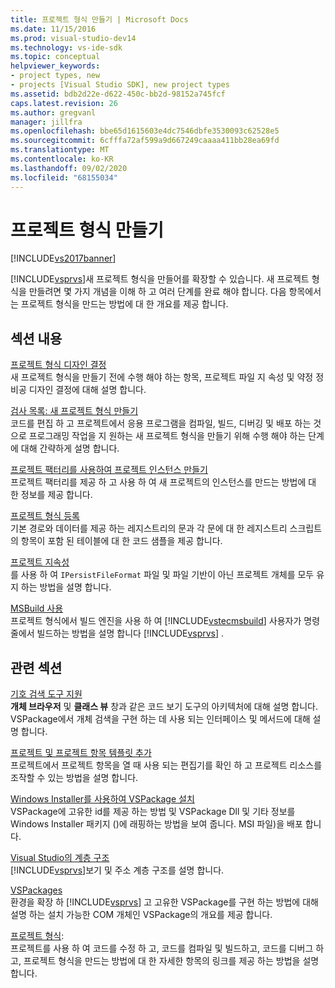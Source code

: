 ```yaml
---
title: 프로젝트 형식 만들기 | Microsoft Docs
ms.date: 11/15/2016
ms.prod: visual-studio-dev14
ms.technology: vs-ide-sdk
ms.topic: conceptual
helpviewer_keywords:
- project types, new
- projects [Visual Studio SDK], new project types
ms.assetid: bdb2d22e-d622-450c-bb2d-98152a745fcf
caps.latest.revision: 26
ms.author: gregvanl
manager: jillfra
ms.openlocfilehash: bbe65d1615603e4dc7546dbfe3530093c62528e5
ms.sourcegitcommit: 6cfffa72af599a9d667249caaaa411bb28ea69fd
ms.translationtype: MT
ms.contentlocale: ko-KR
ms.lasthandoff: 09/02/2020
ms.locfileid: "68155034"
---
```

# <a name="creating-project-types"></a>프로젝트 형식 만들기
[!INCLUDE[vs2017banner](../../includes/vs2017banner.md)]

[!INCLUDE[vsprvs](../../includes/vsprvs-md.md)]새 프로젝트 형식을 만들어를 확장할 수 있습니다. 새 프로젝트 형식을 만들려면 몇 가지 개념을 이해 하 고 여러 단계를 완료 해야 합니다. 다음 항목에서는 프로젝트 형식을 만드는 방법에 대 한 개요를 제공 합니다.  
  
## <a name="in-this-section"></a>섹션 내용  
 [프로젝트 형식 디자인 결정](../../extensibility/internals/project-type-design-decisions.md)  
 새 프로젝트 형식을 만들기 전에 수행 해야 하는 항목, 프로젝트 파일 지 속성 및 약정 정비공 디자인 결정에 대해 설명 합니다.  
  
 [검사 목록: 새 프로젝트 형식 만들기](../../extensibility/internals/checklist-creating-new-project-types.md)  
 코드를 편집 하 고 프로젝트에서 응용 프로그램을 컴파일, 빌드, 디버깅 및 배포 하는 것으로 프로그래밍 작업을 지 원하는 새 프로젝트 형식을 만들기 위해 수행 해야 하는 단계에 대해 간략하게 설명 합니다.  
  
 [프로젝트 팩터리를 사용하여 프로젝트 인스턴스 만들기](../../extensibility/internals/creating-project-instances-by-using-project-factories.md)  
 프로젝트 팩터리를 제공 하 고 사용 하 여 새 프로젝트의 인스턴스를 만드는 방법에 대 한 정보를 제공 합니다.  
  
 [프로젝트 형식 등록](../../extensibility/internals/registering-a-project-type.md)  
 기본 경로와 데이터를 제공 하는 레지스트리의 문과 각 문에 대 한 레지스트리 스크립트의 항목이 포함 된 테이블에 대 한 코드 샘플을 제공 합니다.  
  
 [프로젝트 지속성](../../extensibility/internals/project-persistence.md)  
 를 사용 하 여 `IPersistFileFormat` 파일 및 파일 기반이 아닌 프로젝트 개체를 모두 유지 하는 방법을 설명 합니다.  
  
 [MSBuild 사용](../../extensibility/internals/using-msbuild.md)  
 프로젝트 형식에서 빌드 엔진을 사용 하 여 [!INCLUDE[vstecmsbuild](../../includes/vstecmsbuild-md.md)] 사용자가 명령줄에서 빌드하는 방법을 설명 합니다 [!INCLUDE[vsprvs](../../includes/vsprvs-md.md)] .  
  
## <a name="related-sections"></a>관련 섹션  
 [기호 검색 도구 지원](../../extensibility/internals/supporting-symbol-browsing-tools.md)  
 **개체 브라우저** 및 **클래스 뷰** 창과 같은 코드 보기 도구의 아키텍처에 대해 설명 합니다. VSPackage에서 개체 검색을 구현 하는 데 사용 되는 인터페이스 및 메서드에 대해 설명 합니다.  
  
 [프로젝트 및 프로젝트 항목 템플릿 추가](../../extensibility/internals/adding-project-and-project-item-templates.md)  
 프로젝트에서 프로젝트 항목을 열 때 사용 되는 편집기를 확인 하 고 프로젝트 리소스를 조작할 수 있는 방법을 설명 합니다.  
  
 [Windows Installer를 사용하여 VSPackage 설치](../../extensibility/internals/installing-vspackages-with-windows-installer.md)  
 VSPackage에 고유한 id를 제공 하는 방법 및 VSPackage Dll 및 기타 정보를 Windows Installer 패키지 ()에 래핑하는 방법을 보여 줍니다. MSI 파일)을 배포 합니다.  
  
 [Visual Studio의 계층 구조](../../extensibility/internals/hierarchies-in-visual-studio.md)  
 [!INCLUDE[vsprvs](../../includes/vsprvs-md.md)]보기 및 주소 계층 구조를 설명 합니다.  
  
 [VSPackages](../../extensibility/internals/vspackages.md)  
 환경을 확장 하 [!INCLUDE[vsprvs](../../includes/vsprvs-md.md)] 고 고유한 VSPackage를 구현 하는 방법에 대해 설명 하는 설치 가능한 COM 개체인 VSPackage의 개요를 제공 합니다.  
  
 [프로젝트 형식](../../extensibility/internals/project-types.md):  
 프로젝트를 사용 하 여 코드를 수정 하 고, 코드를 컴파일 및 빌드하고, 코드를 디버그 하 고, 프로젝트 형식을 만드는 방법에 대 한 자세한 항목의 링크를 제공 하는 방법을 설명 합니다.
